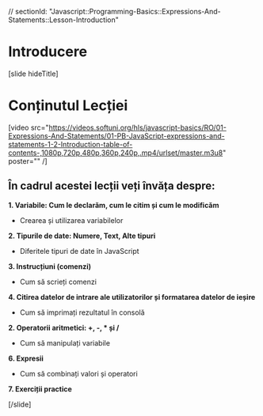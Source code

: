 // sectionId: "Javascript::Programming-Basics::Expressions-And-Statements::Lesson-Introduction"

# Introducere
[slide hideTitle]

# Conținutul Lecției

[video src="https://videos.softuni.org/hls/javascript-basics/RO/01-Expressions-And-Statements/01-PB-JavaScript-expressions-and-statements-1-2-Introduction-table-of-contents-,1080p,720p,480p,360p,240p,.mp4/urlset/master.m3u8" poster="" /]

## În cadrul acestei lecții veți învăța despre:

**1. Variabile: Cum le declarăm, cum le citim și cum le modificăm**

- Crearea și utilizarea variabilelor

**2. Tipurile de date: Numere, Text, Alte tipuri**

- Diferitele tipuri de date în JavaScript

**3. Instrucțiuni (comenzi)**

- Cum să scrieți comenzi

**4. Citirea datelor de intrare ale utilizatorilor și formatarea datelor de ieșire**

- Cum să imprimați rezultatul în consolă

**2. Operatorii aritmetici: +, -, * și /**

- Cum să manipulați variabile

**6. Expresii**

- Cum să combinați valori și operatori

**7. Exerciții practice**


[/slide]
